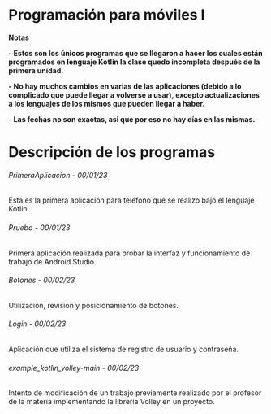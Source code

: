 # Programación para móviles I

<!----Notas---->
**Notas**

**- Estos son los únicos programas que se llegaron a hacer los cuales están programados en lenguaje Kotlin la clase quedo incompleta después de la primera unidad.**

**- No hay muchos cambios en varias de las aplicaciones (debido a lo complicado que puede llegar a volverse a usar), excepto actualizaciones a los lenguajes de los mismos que pueden llegar a haber.**

**- Las fechas no son exactas, asi que por eso no hay días en las mismas.**
<!----Separador de las notas---->

<!----Directorio con descripción de los programas---->
# Descripción de los programas
###### PrimeraAplicacion - 00/01/23
Esta es la primera aplicación para teléfono que se realizo bajo el lenguaje Kotlin.

<!----Separador---->

###### Prueba - 00/01/23
Primera aplicación realizada para probar la interfaz y funcionamiento de trabajo de Android Studio.

<!----Separador---->

###### Botones - 00/02/23
Utilización, revision y posicionamiento de botones.

<!----Separador---->

###### Login - 00/02/23
Aplicación que utiliza el sistema de registro de usuario y contraseña.

<!----Separador---->

###### example_kotlin_volley-main - 00/02/23
Intento de modificación de un trabajo previamente realizado por el profesor de la materia implementando la librería Volley en un proyecto.

<!----Separador del directorio con descripción de los programas---->